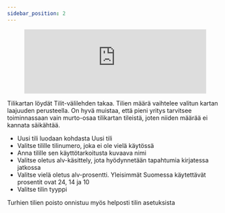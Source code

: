 ```yaml
---
sidebar_position: 2
---
```


<figure class="video-container">
	<iframe width="100%" src="https://www.youtube.com/embed/dmrvk8KzSTs" title="YouTube video player" frameborder="0" allow="accelerometer; autoplay; clipboard-write; encrypted-media; gyroscope; picture-in-picture" allowfullscreen="true"></iframe>
</figure>

Tilikartan löydät Tilit-välilehden takaa. Tilien määrä vaihtelee valitun kartan laajuuden perusteella. On hyvä muistaa, että pieni yritys tarvitsee toiminnassaan vain murto-osaa tilikartan tileistä, joten niiden määrää ei kannata säikähtää.

- Uusi tili luodaan kohdasta Uusi tili
- Valitse tilille tilinumero, joka ei ole vielä käytössä
- Anna tilille sen käyttötarkoitusta kuvaava nimi
- Valitse oletus alv-käsittely, jota hyödynnetään tapahtumia kirjatessa jatkossa
- Valitse vielä oletus alv-prosentti. Yleisimmät Suomessa käytettävät prosentit ovat 24, 14 ja 10
- Valitse tilin tyyppi

Turhien tilien poisto onnistuu myös helposti tilin asetuksista
